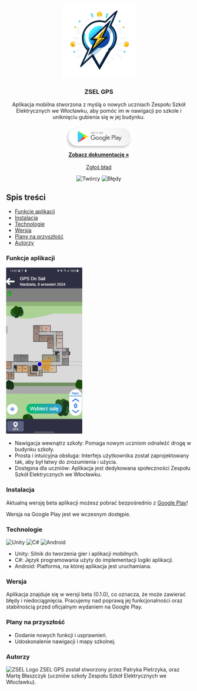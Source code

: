 <br/>
<div align="center">
<a href="https://github.com/inspector189/ZselGPS">
<img src="Assets/Images/zselgps_logo-removebg.png" alt="Logo" width="200" height="200">
</a>
<h3 align="center">ZSEL GPS</h3>
<p align="center">
Aplikacja mobilna stworzona z myślą o nowych uczniach Zespołu Szkół Elektrycznych we Włocławku, aby pomóc im w nawigacji po szkole i uniknięciu gubienia się w jej budynku.
<br/>
<br/>
<a href="https://play.google.com/store/apps/details?id=com.DefaultCompany.ZSELGps"><img src="Assets/Images/GooglePlay.png" alt="Google Play Download" height="65"></a>
<br/>
<a href="#"><strong>Zobacz dokumentację »</strong></a>
<br/>
<br/>
<a href="#">Zgłoś błąd</a>
</p>
  
![Twórcy](https://img.shields.io/github/contributors/inspector189/ZselGPS) ![Błędy](https://img.shields.io/github/issues/inspector189/ZselGPS)
</div>

## Spis treści

- [Funkcje aplikacji](#Funkcje-aplikacji)
- [Instalacja](#Instalacja)
- [Technologie](#Technologie)
- [Wersja](#Wersja)
- [Plany na przyszłość](#Plany-na-przyszłość)
- [Autorzy](#Autorzy)

### Funkcje aplikacji

<img src="Assets/Images/instrukcja_zdjecia/GPS%20Do%20Sali/458386311_1984246118654249_7692958172081040004_n.jpg" alt="Lokalizacja" height="450">

- Nawigacja wewnątrz szkoły: Pomaga nowym uczniom odnaleźć drogę w budynku szkoły.
- Prosta i intuicyjna obsługa: Interfejs użytkownika został zaprojektowany tak, aby był łatwy do zrozumienia i użycia.
- Dostępna dla uczniów: Aplikacja jest dedykowana społeczności Zespołu Szkół Elektrycznych we Włocławku.


### Instalacja

Aktualną wersję beta aplikacji możesz pobrać bezpośrednio z <a href="https://play.google.com/store/apps/details?id=com.DefaultCompany.ZSELGps">Google Play</a>!

Wersja na Google Play jest we wczesnym dostępie.

### Technologie 
<img src="https://i.redd.it/tu3gt6ysfxq71.png" alt="Unity" height="50"> <img src="https://www.javacodegeeks.com/wp-content/uploads/2024/01/pngegg-1-1.png" alt="C#" height="50"> <img src="https://upload.wikimedia.org/wikipedia/commons/thumb/6/64/Android_logo_2019_%28stacked%29.svg/1173px-Android_logo_2019_%28stacked%29.svg.png" alt="Android" height="50">

- Unity: Silnik do tworzenia gier i aplikacji mobilnych.
- C#: Język programowania użyty do implementacji logiki aplikacji.
- Android: Platforma, na której aplikacja jest uruchamiana.

### Wersja

Aplikacja znajduje się w wersji beta (0.1.0), co oznacza, że może zawierać błędy i niedociągnięcia. Pracujemy nad poprawą jej funkcjonalności oraz stabilnością przed oficjalnym wydaniem na Google Play.

### Plany na przyszłość
- Dodanie nowych funkcji i usprawnień.
- Udoskonalenie nawigacji i mapy szkolnej.

### Autorzy 
<img src="https://encrypted-tbn0.gstatic.com/images?q=tbn:ANd9GcTDD1BegqzxJS883Csmq03ZAxvtHRUrNG398Q&s" alt="ZSEL Logo" height="150">
ZSEL GPS został stworzony przez Patryka Pietrzyka, oraz Martę Błaszczyk (uczniów szkoły Zespołu Szkół Elektrycznych we Włocławku).

